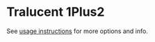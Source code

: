 # Tralucent 1Plus2
See [usage instructions](https://github.com/jaakkopasanen/AutoEq#usage) for more options and info.